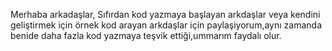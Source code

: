Merhaba arkadaşlar,
Sıfırdan kod yazmaya başlayan arkdaşlar veya kendini geliştirmek için örnek kod arayan arkdaşlar için paylaşiyorum,aynı zamanda benide daha fazla kod yazmaya teşvik ettiği,ummarım faydalı olur. 
